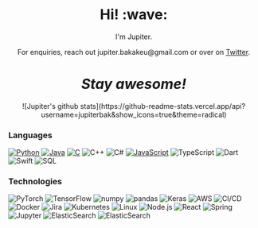 <h1 align='center'> Hi! :wave:</h1>
<p align='center'>
I'm Jupiter.
</p>
<p align='center'>For enquiries, reach out jupiter.bakakeu@gmail.com or over on <a href="https://twitter.com/JBakakeu">Twitter</a>.</p>

<h1 align='center'><i>Stay awesome!</i></h1>
<p align='center'>![Jupiter's github stats](https://github-readme-stats.vercel.app/api?username=jupiterbak&show_icons=true&theme=radical)</p>



<!--
![Metrics](https://metrics.lecoq.io/jupiterbak?template=classic&config.timezone=Europe%2FBerlin&config.animated=true)
**jupiterbak/jupiterbak** is a ✨ _special_ ✨ repository because its `README.md` (this file) appears on your GitHub profile.
### Hi there 👋
Here are some ideas to get you started:

- 🔭 I’m currently working on ...
- 🌱 I’m currently learning ...
- 👯 I’m looking to collaborate on ...
- 🤔 I’m looking for help with ...
- 💬 Ask me about ...
- 📫 How to reach me: ...
- 😄 Pronouns: ...
- ⚡ Fun fact: ...

### My Stats
![Jupiter's github stats](https://github-readme-stats.vercel.app/api?username=jupiterbak&show_icons=true&theme=radical)
-->

### Languages

[![Python](https://img.shields.io/badge/-Python-000?&logo=python)](https://github.com/jupiterbak?tab=repositories&q=&type=&language=python)
[![Java](https://img.shields.io/badge/-Java-000?&logo=Java&logoColor=007396)](https://github.com/jupiterbak?tab=repositories&q=&type=&language=java)
[![C](https://img.shields.io/badge/-C-000?&logo=C)](https://github.com/jupiterbak?tab=repositories&q=&type=&language=c)
![C++](https://img.shields.io/badge/-C++-000?&logo=c%2b%2b&logoColor=00599C)
![C#](https://img.shields.io/badge/c%23%20-000?logo=c-sharp&logoColor=green)
[![JavaScript](https://img.shields.io/badge/-JavaScript-000?&logo=JavaScript&logoColor=ddc508)](https://github.com/jupiterbak?tab=repositories&q=&type=&language=javascript)
![TypeScript](https://img.shields.io/badge/-TypeScript-000?&logo=TypeScript&logoColor=007ACC)
![Dart](https://img.shields.io/badge/dart-000?&logo=dart&logoColor=230175C2) 
![Swift](https://img.shields.io/badge/-Swift-000?&logo=Swift)
![SQL](https://img.shields.io/badge/-SQL-000?&logo=MySQL&logoColor=4479A1)

### Technologies

![PyTorch](https://img.shields.io/badge/PyTorch-000?&logo=PyTorch&logoColor=23EE4C2C)
![TensorFlow](https://img.shields.io/badge/TensorFlow-000?&logo=TensorFlow&logoColor=TensorFlow)
![numpy](https://img.shields.io/badge/numpy-000?&logo=numpy&logoColor=23013243)
![pandas](https://img.shields.io/badge/pandas-000?&logo=pandas&logoColor=23150458)
![Keras](https://img.shields.io/badge/Keras-000?&logo=Keras&logoColor=23D00000)
![AWS](https://img.shields.io/badge/-AWS-000?&logo=Amazon-AWS&logoColor=FF9900)
![CI/CD](https://img.shields.io/badge/-CI%2FCD-000?&logo=CircleCI&logoColor=888)
![Docker](https://img.shields.io/badge/-Docker-000?&logo=Docker)
![Jira](https://img.shields.io/badge/-Jira-000?&logo=Jira-Software&logoColor=0052CC)
![Kubernetes](https://img.shields.io/badge/-Kubernetes-000?&logo=Kubernetes)
![Linux](https://img.shields.io/badge/-Linux-000?&logo=Linux&logoColor=FCC624)
![Node.js](https://img.shields.io/badge/-Node.js-000?&logo=node.js)
![React](https://img.shields.io/badge/-React-000?&logo=React)
![Spring](https://img.shields.io/badge/-Spring-000?&logo=Spring)
![Jupyter](https://img.shields.io/badge/-Jupyter-000?&logo=Jupyter&logoColor=23F37626)
![ElasticSearch](https://img.shields.io/badge/-ElasticSearch-000?&logo=elasticsearch&logoColor=005571)
![ElasticSearch](https://img.shields.io/badge/Flutter-000?&logo=Flutter&logoColor=2302569B)
